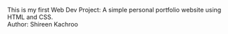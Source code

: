 This is my first Web Dev Project: A simple personal portfolio website using HTML and CSS.
<br>
Author: Shireen Kachroo
